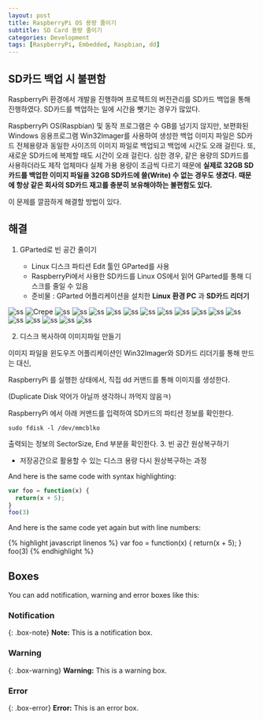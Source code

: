 ```yaml
---
layout: post
title: RaspberryPi OS 용량 줄이기
subtitle: SD Card 용량 줄이기
categories: Development
tags: [RaspberryPi, Embedded, Raspbian, dd]
---
```

## SD카드 백업 시 불편함
RaspberryPi 환경에서 개발을 진행하며 프로젝트의 버전관리를 SD카드 백업을 통해 진행하였다. SD카드를 백업하는 일에 시간을 뺏기는 경우가 많았다.

RaspberryPi OS(Raspbian) 및 동작 프로그램은 수 GB를 넘기지 않지만,
보편화된 Windows 응용프로그램 Win32Imager를 사용하여 생성한 백업 이미지 파일은 SD카드 전체용량과 동일한 사이즈의 이미지 파일로 백업되고 백업에 시간도 오래 걸린다. 또, 새로운 SD카드에 복제할 때도 시간이 오래 걸린다.
심한 경우, 같은 용량의 SD카드를 사용하더라도 제작 업체마다 실제 가용 용량이 조금씩 다르기 때문에 **실제로 32GB SD카드를 백업한 이미지 파일을 32GB SD카드에 쓸(Write) 수 없는 경우도 생겼다.**
**때문에 항상 같은 회사의 SD카드 재고를 충분히 보유해야하는 불편함도 있다.**

이 문제를 깔끔하게 해결할 방법이 있다.

## 해결

1. GParted로 빈 공간 줄이기

   * Linux 디스크 파티션 Edit 툴인 GParted를 사용
   * RaspberryPi에서 사용한 SD카드를 Linux OS에서 읽어 GParted를 통해 디스크를 줄일 수 있음
   * 준비물 : GParted 어플리케이션을 설치한 **Linux 환경 PC** 과 **SD카드 리더기**

![ss](./../_post_images/00.png)
![Crepe](https://s3-media3.fl.yelpcdn.com/bphoto/cQ1Yoa75m2yUFFbY2xwuqw/348s.jpg)
![ss](./_post_images/01.png)
![ss](./../../_post_images/02.png)
![ss](./../_post_images/03.png)
![ss](./../_post_images/04.png)
![ss](./../_post_images/05.png)
![ss](./../_post_images/06.png)
![ss](./../_post_images/07.png)
![ss](./../_post_images/08.png)
![ss](./../_post_images/09.png)
![ss](./../_post_images/10.png)
![ss](./../_post_images/11.png)
![ss](./../_post_images/12.png)
![ss](./../_post_images/13.png)
![ss](./../_post_images/20.png)
![ss](./../_post_images/21.png)
![ss](./../_post_images/22.png)


2. 디스크 복사하여 이미지파일 만들기

이미지 파일을 윈도우즈 어플리케이션인 Win32Imager와 SD카드 리더기를 통해 만드는 대신,

RaspberryPi 를 실행한 상태에서, 직접 dd 커맨드를 통해 이미지를 생성한다.

(Duplicate Disk 약어가 아닐까 생각하니 까먹지 않음ㅋ)

RaspberryPi 에서 아래 커맨드를 입력하여 SD카드의 파티션 정보를 확인한다.

~~~
sudo fdisk -l /dev/mmcblko
~~~




출력되는 정보의 SectorSize, End 부분을 확인한다.
3. 빈 공간 원상복구하기
* 저장공간으로 활용할 수 있는 디스크 용량 다시 원상복구하는 과정


And here is the same code with syntax highlighting:

```javascript
var foo = function(x) {
  return(x + 5);
}
foo(3)
```

And here is the same code yet again but with line numbers:

{% highlight javascript linenos %}
var foo = function(x) {
  return(x + 5);
}
foo(3)
{% endhighlight %}

## Boxes
You can add notification, warning and error boxes like this:

### Notification

{: .box-note}
**Note:** This is a notification box.

### Warning

{: .box-warning}
**Warning:** This is a warning box.

### Error

{: .box-error}
**Error:** This is an error box.
